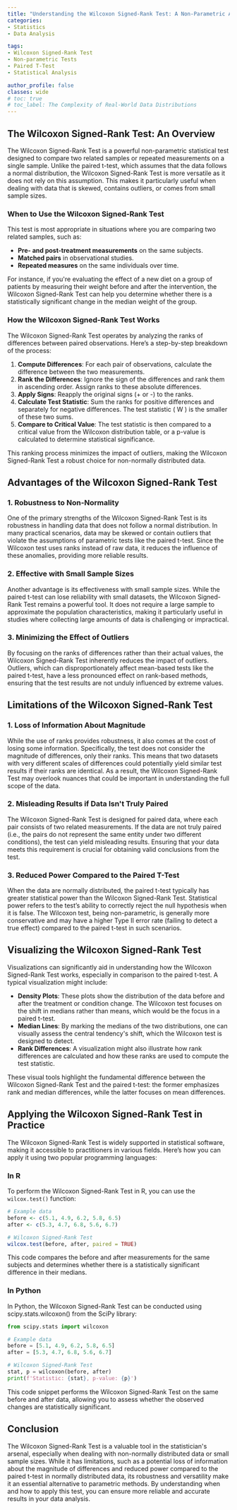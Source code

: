```yaml
---
title: "Understanding the Wilcoxon Signed-Rank Test: A Non-Parametric Alternative to the Paired T-Test"
categories:
- Statistics
- Data Analysis

tags:
- Wilcoxon Signed-Rank Test
- Non-parametric Tests
- Paired T-Test
- Statistical Analysis

author_profile: false
classes: wide
# toc: true
# toc_label: The Complexity of Real-World Data Distributions
---
```


## The Wilcoxon Signed-Rank Test: An Overview

The Wilcoxon Signed-Rank Test is a powerful non-parametric statistical test designed to compare two related samples or repeated measurements on a single sample. Unlike the paired t-test, which assumes that the data follows a normal distribution, the Wilcoxon Signed-Rank Test is more versatile as it does not rely on this assumption. This makes it particularly useful when dealing with data that is skewed, contains outliers, or comes from small sample sizes.

### When to Use the Wilcoxon Signed-Rank Test

This test is most appropriate in situations where you are comparing two related samples, such as:

- **Pre- and post-treatment measurements** on the same subjects.
- **Matched pairs** in observational studies.
- **Repeated measures** on the same individuals over time.

For instance, if you're evaluating the effect of a new diet on a group of patients by measuring their weight before and after the intervention, the Wilcoxon Signed-Rank Test can help you determine whether there is a statistically significant change in the median weight of the group.

### How the Wilcoxon Signed-Rank Test Works

The Wilcoxon Signed-Rank Test operates by analyzing the ranks of differences between paired observations. Here’s a step-by-step breakdown of the process:

1. **Compute Differences**: For each pair of observations, calculate the difference between the two measurements.
2. **Rank the Differences**: Ignore the sign of the differences and rank them in ascending order. Assign ranks to these absolute differences.
3. **Apply Signs**: Reapply the original signs (+ or -) to the ranks.
4. **Calculate Test Statistic**: Sum the ranks for positive differences and separately for negative differences. The test statistic \( W \) is the smaller of these two sums.
5. **Compare to Critical Value**: The test statistic is then compared to a critical value from the Wilcoxon distribution table, or a p-value is calculated to determine statistical significance.

This ranking process minimizes the impact of outliers, making the Wilcoxon Signed-Rank Test a robust choice for non-normally distributed data.

## Advantages of the Wilcoxon Signed-Rank Test

### 1. Robustness to Non-Normality

One of the primary strengths of the Wilcoxon Signed-Rank Test is its robustness in handling data that does not follow a normal distribution. In many practical scenarios, data may be skewed or contain outliers that violate the assumptions of parametric tests like the paired t-test. Since the Wilcoxon test uses ranks instead of raw data, it reduces the influence of these anomalies, providing more reliable results.

### 2. Effective with Small Sample Sizes

Another advantage is its effectiveness with small sample sizes. While the paired t-test can lose reliability with small datasets, the Wilcoxon Signed-Rank Test remains a powerful tool. It does not require a large sample to approximate the population characteristics, making it particularly useful in studies where collecting large amounts of data is challenging or impractical.

### 3. Minimizing the Effect of Outliers

By focusing on the ranks of differences rather than their actual values, the Wilcoxon Signed-Rank Test inherently reduces the impact of outliers. Outliers, which can disproportionately affect mean-based tests like the paired t-test, have a less pronounced effect on rank-based methods, ensuring that the test results are not unduly influenced by extreme values.

## Limitations of the Wilcoxon Signed-Rank Test

### 1. Loss of Information About Magnitude

While the use of ranks provides robustness, it also comes at the cost of losing some information. Specifically, the test does not consider the magnitude of differences, only their ranks. This means that two datasets with very different scales of differences could potentially yield similar test results if their ranks are identical. As a result, the Wilcoxon Signed-Rank Test may overlook nuances that could be important in understanding the full scope of the data.

### 2. Misleading Results if Data Isn't Truly Paired

The Wilcoxon Signed-Rank Test is designed for paired data, where each pair consists of two related measurements. If the data are not truly paired (i.e., the pairs do not represent the same entity under two different conditions), the test can yield misleading results. Ensuring that your data meets this requirement is crucial for obtaining valid conclusions from the test.

### 3. Reduced Power Compared to the Paired T-Test

When the data are normally distributed, the paired t-test typically has greater statistical power than the Wilcoxon Signed-Rank Test. Statistical power refers to the test’s ability to correctly reject the null hypothesis when it is false. The Wilcoxon test, being non-parametric, is generally more conservative and may have a higher Type II error rate (failing to detect a true effect) compared to the paired t-test in such scenarios.

## Visualizing the Wilcoxon Signed-Rank Test

Visualizations can significantly aid in understanding how the Wilcoxon Signed-Rank Test works, especially in comparison to the paired t-test. A typical visualization might include:

- **Density Plots**: These plots show the distribution of the data before and after the treatment or condition change. The Wilcoxon test focuses on the shift in medians rather than means, which would be the focus in a paired t-test.
- **Median Lines**: By marking the medians of the two distributions, one can visually assess the central tendency's shift, which the Wilcoxon test is designed to detect.
- **Rank Differences**: A visualization might also illustrate how rank differences are calculated and how these ranks are used to compute the test statistic.

These visual tools highlight the fundamental difference between the Wilcoxon Signed-Rank Test and the paired t-test: the former emphasizes rank and median differences, while the latter focuses on mean differences.

## Applying the Wilcoxon Signed-Rank Test in Practice

The Wilcoxon Signed-Rank Test is widely supported in statistical software, making it accessible to practitioners in various fields. Here’s how you can apply it using two popular programming languages:

### In R

To perform the Wilcoxon Signed-Rank Test in R, you can use the `wilcox.test()` function:

```r
# Example data
before <- c(5.1, 4.9, 6.2, 5.8, 6.5)
after <- c(5.3, 4.7, 6.8, 5.6, 6.7)

# Wilcoxon Signed-Rank Test
wilcox.test(before, after, paired = TRUE)
```

This code compares the before and after measurements for the same subjects and determines whether there is a statistically significant difference in their medians.

### In Python

In Python, the Wilcoxon Signed-Rank Test can be conducted using scipy.stats.wilcoxon() from the SciPy library:

```python
from scipy.stats import wilcoxon

# Example data
before = [5.1, 4.9, 6.2, 5.8, 6.5]
after = [5.3, 4.7, 6.8, 5.6, 6.7]

# Wilcoxon Signed-Rank Test
stat, p = wilcoxon(before, after)
print(f'Statistic: {stat}, p-value: {p}')
```

This code snippet performs the Wilcoxon Signed-Rank Test on the same before and after data, allowing you to assess whether the observed changes are statistically significant.

## Conclusion

The Wilcoxon Signed-Rank Test is a valuable tool in the statistician's arsenal, especially when dealing with non-normally distributed data or small sample sizes. While it has limitations, such as a potential loss of information about the magnitude of differences and reduced power compared to the paired t-test in normally distributed data, its robustness and versatility make it an essential alternative to parametric methods. By understanding when and how to apply this test, you can ensure more reliable and accurate results in your data analysis.

